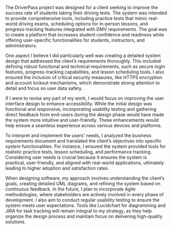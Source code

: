The DriverPass project was designed for a client seeking to improve the success rate of students taking their driving tests. The system was intended to provide comprehensive tools, including practice tests that mimic real-world driving exams, scheduling options for in-person lessons, and progress-tracking features integrated with DMV requirements. The goal was to create a platform that increases student confidence and readiness while offering user-specific functionalities for students, instructors, and administrators.

One aspect I believe I did particularly well was creating a detailed system design that addressed the client’s requirements thoroughly. This included defining robust functional and technical requirements, such as secure login features, progress-tracking capabilities, and lesson scheduling tools. I also ensured the inclusion of critical security measures, like HTTPS encryption and account lockout mechanisms, which demonstrate strong attention to detail and focus on user data safety.

If I were to revise any part of my work, I would focus on improving the user interface design to enhance accessibility. While the initial design was functional and responsive, incorporating usability testing and gathering direct feedback from end-users during the design phase would have made the system more intuitive and user-friendly. These enhancements would help ensure a seamless experience across various devices and platforms.

To interpret and implement the users’ needs, I analyzed the business requirements document and translated the client’s objectives into specific system functionalities. For instance, I ensured the system provided tools for realistic practice tests, lesson scheduling, and performance tracking. Considering user needs is crucial because it ensures the system is practical, user-friendly, and aligned with real-world applications, ultimately leading to higher adoption and satisfaction rates.

When designing software, my approach involves understanding the client’s goals, creating detailed UML diagrams, and refining the system based on continuous feedback. In the future, I plan to incorporate Agile methodologies, where stakeholders are actively involved in every phase of development. I also aim to conduct regular usability testing to ensure the system meets user expectations. Tools like Lucidchart for diagramming and JIRA for task tracking will remain integral to my strategy, as they help organize the design process and maintain focus on delivering high-quality solutions.

